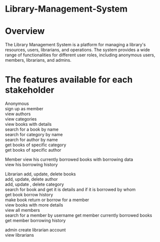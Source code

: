 # Library-Management-System
# Overview
The Library Management System is a  platform for managing a library's resources, users, librarians, and operations. 
The system provides a wide range of functionalities for different user roles, including anonymous users, members, librarians, and admins.

# The features available for each stakeholder
Anonymous  
sign up as member 				      
view authors                                       
view categories       			                                           
view books with details                                 
search for a book by name                              
search for category by name                            
search for author by name                              
get books of specific category                       
get books of specific author                              

Member
view his currently borrowed books with borrowing data          
view his borrowing history                                     

Librarian
add, update, delete books                                             
add, update, delete author                            
add, update , delete category                         
search for book and get it is details and if it is borrowed by whom  
get book borrow history                                
make book return or borrow for a member                
view books with more details                           
view all members	                                          
search for a member by username
get member currently borrowed books                      
get member borrowing history                                

admin
create librarian account                             
view librarians                                       


